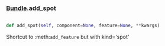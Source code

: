 ### [Bundle](Bundle.md).add_spot

```py

def add_spot(self, component=None, feature=None, **kwargs)

```



Shortcut to :meth:`add_feature` but with kind='spot'

